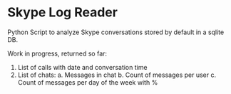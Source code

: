 Skype Log Reader
==============

Python Script to analyze Skype conversations stored by default in a sqlite DB.

Work in progress, returned so far:

1. List of calls with date and conversation time
2. List of chats:
  a. Messages in chat
  b. Count of messages per user
  c. Count of messages per day of the week with %
